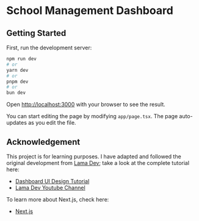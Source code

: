 # School Management Dashboard

## Getting Started

First, run the development server:

```bash
npm run dev
# or
yarn dev
# or
pnpm dev
# or
bun dev
```

Open [http://localhost:3000](http://localhost:3000) with your browser to see the result.

You can start editing the page by modifying `app/page.tsx`. The page auto-updates as you edit the file.

## Acknowledgement

This project is for learning purposes. I have adapted and followed the original development from [Lama Dev](https://github.com/safak/next-dashboard-ui); take a look at the complete tutorial here:

- [Dashboard UI Design Tutorial](https://youtu.be/myYlGLFxZas?si=MZJAz7BuXF0yjfQ-) 
- [Lama Dev Youtube Channel](https://youtube.com/lamadev) 

To learn more about Next.js, check here:
- [Next.js](https://nextjs.org/learn)